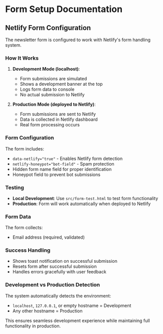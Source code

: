 # Form Setup Documentation

## Netlify Form Configuration

The newsletter form is configured to work with Netlify's form handling system.

### How It Works

1. **Development Mode (localhost)**: 
   - Form submissions are simulated
   - Shows a development banner at the top
   - Logs form data to console
   - No actual submission to Netlify

2. **Production Mode (deployed to Netlify)**:
   - Form submissions are sent to Netlify
   - Data is collected in Netlify dashboard
   - Real form processing occurs

### Form Configuration

The form includes:
- `data-netlify="true"` - Enables Netlify form detection
- `netlify-honeypot="bot-field"` - Spam protection
- Hidden form name field for proper identification
- Honeypot field to prevent bot submissions

### Testing

- **Local Development**: Use `src/form-test.html` to test form functionality
- **Production**: Form will work automatically when deployed to Netlify

### Form Data

The form collects:
- Email address (required, validated)

### Success Handling

- Shows toast notification on successful submission
- Resets form after successful submission
- Handles errors gracefully with user feedback

### Development vs Production Detection

The system automatically detects the environment:
- `localhost`, `127.0.0.1`, or empty hostname = Development
- Any other hostname = Production

This ensures seamless development experience while maintaining full functionality in production. 
